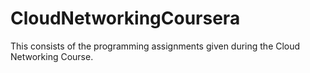 # CloudNetworkingCoursera

This consists of the programming assignments given during the Cloud Networking Course.
